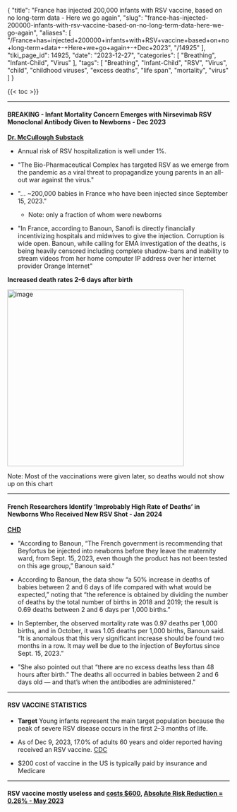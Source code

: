 {
    "title": "France has injected 200,000 infants with RSV vaccine, based on no long-term data - Here we go again",
    "slug": "france-has-injected-200000-infants-with-rsv-vaccine-based-on-no-long-term-data-here-we-go-again",
    "aliases": [
        "/France+has+injected+200000+infants+with+RSV+vaccine+based+on+no+long-term+data+-+Here+we+go+again+-+Dec+2023",
        "/14925"
    ],
    "tiki_page_id": 14925,
    "date": "2023-12-27",
    "categories": [
        "Breathing",
        "Infant-Child",
        "Virus"
    ],
    "tags": [
        "Breathing",
        "Infant-Child",
        "RSV",
        "Virus",
        "child",
        "childhood viruses",
        "excess deaths",
        "life span",
        "mortality",
        "virus"
    ]
}


{{< toc >}}

---

#### BREAKING - Infant Mortality Concern Emerges with Nirsevimab RSV Monoclonal Antibody Given to Newborns  - Dec 2023

 **[Dr. McCullough Substack](https://petermcculloughmd.substack.com/p/breaking-infant-mortality-concern?utm_campaign=email-post&r=ofo3r&utm_source=substack&utm_medium=email)** 

* Annual risk of RSV hospitalization is well under 1%.

* "The Bio-Pharmaceutical Complex has targeted RSV as we emerge from the pandemic as a viral threat to propagandize young parents in an all-out war against the virus."

* "... ~200,000 babies in France who have been injected since September 15, 2023."

   * Note: only a fraction of whom were newborns

* "In France, according to Banoun, Sanofi is directly financially incentivizing hospitals and midwives to give the injection. Corruption is wide open. Banoun, while calling for EMA investigation of the deaths, is being heavily censored including complete shadow-bans and inability to stream videos from her home computer IP address over her internet provider Orange Internet"

 **Increased death rates 2-6 days after birth** 

<img src="https://d1bk1kqxc0sym.cloudfront.net/attachments/png/die-within-6-days-of-birth.png" alt="image" width="400">

Note:  Most of the vaccinations were given later, so deaths would not show up on this chart

---

#### French Researchers Identify ‘Improbably High Rate of Deaths’ in Newborns Who Received New RSV Shot - Jan 2024

 **[CHD](https://childrenshealthdefense.org/defender/newborns-rsv-shot-beyfortus-death-rate-france/?utm_source=luminate&utm_medium=email&utm_campaign=defender&utm_id=20240102)** 

* "According to Banoun, “The French government is recommending that Beyfortus be injected into newborns before they leave the maternity ward, from Sept. 15, 2023, even though the product has not been tested on this age group,” Banoun said."

* According to Banoun, the data show “a 50% increase in deaths of babies between 2 and 6 days of life compared with what would be expected,” noting that “the reference is obtained by dividing the number of deaths by the total number of births in 2018 and 2019; the result is 0.69 deaths between 2 and 6 days per 1,000 births.”

* In September, the observed mortality rate was 0.97 deaths per 1,000 births, and in October, it was 1.05 deaths per 1,000 births, Banoun said. “It is anomalous that this very significant increase should be found two months in a row. It may well be due to the injection of Beyfortus since Sept. 15, 2023.”

* "She also pointed out that “there are no excess deaths less than 48 hours after birth.” The deaths all occurred in babies between 2 and 6 days old — and that’s when the antibodies are administered."

---

#### RSV VACCINE STATISTICS

*  **Target**  Young infants represent the main target population because the peak of severe RSV disease occurs in the first 2–3 months of life.

* As of Dec 9, 2023, 17.0% of adults 60 years and older reported having received an RSV vaccine. [CDC](https://www.cdc.gov/vaccines/imz-managers/coverage/rsvvaxview/index.html#:~:text=Estimates%20of%20vaccination%20coverage%20are,definitely%20plan%20to%20get%20vaccinated.)

* $200 cost of vaccine in the US is typically paid by insurance and Medicare

---

#### RSV vaccine mostly useless and [costs $600](https://www.airfinity.com/articles/astrazenecas-infant-rsv-drug-beyfortus-could-generate-usd1-1bn-sales-revenue),  [Absolute Risk Reduction = 0.26%  - May 2023](https://www.trialsitenews.com/a/fda-approves-respiratory-syncytial-virus-vaccine-with-mostly-useless-0.26-absolute-risk-reduction-1638272d)